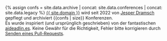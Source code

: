 {% assign confs = site.data.archive | concat: site.data.conferences | concat: site.data.legacy %}
<a href="{{site.baseurl_root}}">{{ site.domain }}</a> wird seit 2022 von <a href="https://dramsch.net/">Jesper Dramsch</a> gepflegt und archiviert {{confs | size}} Konferenzen. <br>Es wurde inspiriert (und ursprünglich geschrieben) von der fantastischen <a href="https://aideadlin.es">aideadlin.es</a>. Keine Gewähr für die Richtigkeit, Fehler bitte korrigieren durch <a href="https://github.com/JesperDramsch/python-deadlines/pulls/">Senden eines Pull-Requests</a>.
